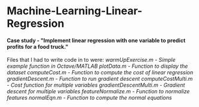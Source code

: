 # Machine-Learning-Linear-Regression

#### Case study - "Implement linear regression with one variable to predict profits for a food truck."

Files that I had to write code in to were:
<em> warmUpExercise.m - Simple example function in Octave/MATLAB
plotData.m - Function to display the dataset
computeCost.m - Function to compute the cost of linear regression
gradientDescent.m - Function to run gradient descent
computeCostMulti.m - Cost function for multiple variables
gradientDescentMulti.m - Gradient descent for multiple variables
featureNormalize.m - Function to normalize features
normalEqn.m - Function to compute the normal equations
